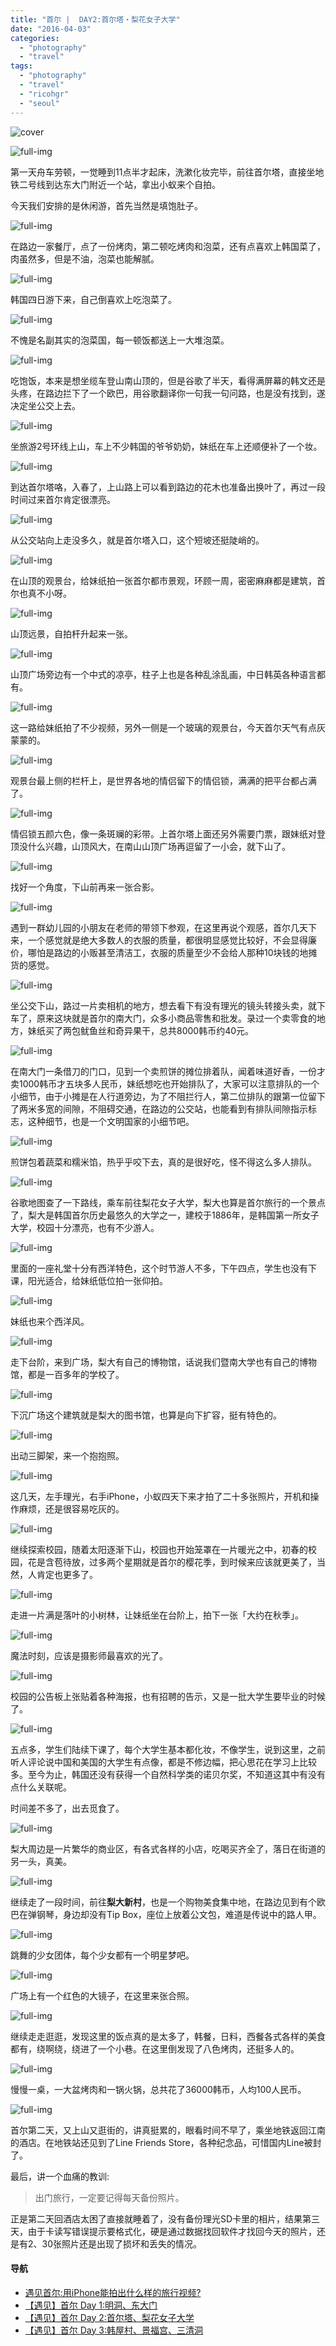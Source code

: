 ```yaml
---
title: "首尔 |  DAY2:首尔塔・梨花女子大学"
date: "2016-04-03"
categories: 
  - "photography"
  - "travel"
tags: 
  - "photography"
  - "travel"
  - "ricohgr"
  - "seoul"
---
```


![cover](https://static.is26.com/blog/2016/04/seoul/day2/k27.JPG)

![full-img](https://static.is26.com/blog/2016/04/seoul/yi/k2.JPG)

第一天舟车劳顿，一觉睡到11点半才起床，洗漱化妆完毕，前往首尔塔，直接坐地铁二号线到达东大门附近一个站，拿出小蚁来个自拍。

今天我们安排的是休闲游，首先当然是填饱肚子。

![full-img](https://static.is26.com/blog/2016/04/seoul/day2/k33.JPG)

在路边一家餐厅，点了一份烤肉，第二顿吃烤肉和泡菜，还有点喜欢上韩国菜了，肉虽然多，但是不油，泡菜也能解腻。

![full-img](https://static.is26.com/blog/2016/04/seoul/day2/k34.JPG)

韩国四日游下来，自己倒喜欢上吃泡菜了。

![full-img](https://static.is26.com/blog/2016/04/seoul/yi/k4.JPG)

不愧是名副其实的泡菜国，每一顿饭都送上一大堆泡菜。

![full-img](https://static.is26.com/blog/2016/04/seoul/day2/k29.JPG)

吃饱饭，本来是想坐缆车登山南山顶的，但是谷歌了半天，看得满屏幕的韩文还是头疼，在路边拦下了一个欧巴，用谷歌翻译你一句我一句问路，也是没有找到，遂决定坐公交上去。

![full-img](https://static.is26.com/blog/2016/04/seoul/day2/k30.JPG)

坐旅游2号环线上山，车上不少韩国的爷爷奶奶，妹纸在车上还顺便补了一个妆。

![full-img](https://static.is26.com/blog/2016/04/seoul/day2/k31.JPG)

到达首尔塔咯，入春了，上山路上可以看到路边的花木也准备出换叶了，再过一段时间过来首尔肯定很漂亮。

![full-img](https://static.is26.com/blog/2016/04/seoul/day2/k28.JPG)

从公交站向上走没多久，就是首尔塔入口，这个短坡还挺陡峭的。

![full-img](https://static.is26.com/blog/2016/04/seoul/day2/k27.JPG)

在山顶的观景台，给妹纸拍一张首尔都市景观，环顾一周，密密麻麻都是建筑，首尔也真不小呀。

![full-img](https://static.is26.com/blog/2016/04/seoul/yi/k3.JPG)

山顶远景，自拍杆升起来一张。

![full-img](https://static.is26.com/blog/2016/04/seoul/day2/k26.JPG)

山顶广场旁边有一个中式的凉亭，柱子上也是各种乱涂乱画，中日韩英各种语言都有。

![full-img](https://static.is26.com/blog/2016/04/seoul/day2/k23.JPG)

这一路给妹纸拍了不少视频，另外一侧是一个玻璃的观景台，今天首尔天气有点灰蒙蒙的。

![full-img](https://static.is26.com/blog/2016/04/seoul/day2/k24.JPG)

观景台最上侧的栏杆上，是世界各地的情侣留下的情侣锁，满满的把平台都占满了。

![full-img](https://static.is26.com/blog/2016/04/seoul/day2/k25.JPG)

情侣锁五颜六色，像一条斑斓的彩带。上首尔塔上面还另外需要门票，跟妹纸对登顶没什么兴趣，山顶风大，在南山山顶广场再逗留了一小会，就下山了。

![full-img](https://static.is26.com/blog/2016/04/seoul/yi/k7.JPG)

找好一个角度，下山前再来一张合影。

![full-img](https://static.is26.com/blog/2016/04/seoul/day2/k22.JPG)

遇到一群幼儿园的小朋友在老师的带领下参观，在这里再说个观感，首尔几天下来，一个感觉就是绝大多数人的衣服的质量，都很明显感觉比较好，不会显得廉价，哪怕是路边的小贩甚至清洁工，衣服的质量至少不会给人那种10块钱的地摊货的感觉。

![full-img](https://static.is26.com/blog/2016/04/seoul/day2/k21.JPG)

坐公交下山，路过一片卖相机的地方，想去看下有没有理光的镜头转接头卖，就下车了，原来这块就是首尔的南大门，众多小商品零售和批发。录过一个卖零食的地方，妹纸买了两包鱿鱼丝和奇异果干，总共8000韩币约40元。

![full-img](https://static.is26.com/blog/2016/04/seoul/day2/k20.JPG)

在南大门一条借刀的门口，见到一个卖煎饼的摊位排着队，闻着味道好香，一份才卖1000韩币才五块多人民币，妹纸想吃也开始排队了，大家可以注意排队的一个小细节，由于小摊是在人行道旁边，为了不阻拦行人，第二位排队的跟第一位留下了两米多宽的间隙，不阻碍交通，在路边的公交站，也能看到有排队间隙指示标志，这种细节，也是一个文明国家的小细节吧。

![full-img](https://static.is26.com/blog/2016/04/seoul/day2/k17.JPG)

煎饼包着蔬菜和糯米馅，热乎乎咬下去，真的是很好吃，怪不得这么多人排队。

![full-img](https://static.is26.com/blog/2016/04/seoul/day2/k3.JPG)

谷歌地图查了一下路线，乘车前往梨花女子大学，梨大也算是首尔旅行的一个景点了，梨大是韩国首尔历史最悠久的大学之一，建校于1886年，是韩国第一所女子大学，校园十分漂亮，也有不少游人。

![full-img](https://static.is26.com/blog/2016/04/seoul/day2/k18.JPG)

里面的一座礼堂十分有西洋特色，这个时节游人不多，下午四点，学生也没有下课，阳光适合，给妹纸低位拍一张仰拍。

![full-img](https://static.is26.com/blog/2016/04/seoul/day2/k19.JPG)

妹纸也来个西洋风。

![full-img](https://static.is26.com/blog/2016/04/seoul/day2/k14.JPG)

走下台阶，来到广场，梨大有自己的博物馆，话说我们暨南大学也有自己的博物馆，都是一百多年的学校了。

![full-img](https://static.is26.com/blog/2016/04/seoul/day2/k36.JPG)

下沉广场这个建筑就是梨大的图书馆，也算是向下扩容，挺有特色的。

![full-img](https://static.is26.com/blog/2016/04/seoul/day2/k15.JPG)

出动三脚架，来一个抱抱照。

![full-img](https://static.is26.com/blog/2016/04/seoul/yi/k6.JPG)

这几天，左手理光，右手iPhone，小蚁四天下来才拍了二十多张照片，开机和操作麻烦，还是很容易吃灰的。

![full-img](https://static.is26.com/blog/2016/04/seoul/day2/k11.JPG)

继续探索校园，随着太阳逐渐下山，校园也开始笼罩在一片暖光之中，初春的校园，花是含苞待放，过多两个星期就是首尔的樱花季，到时候来应该就更美了，当然，人肯定也更多了。

![full-img](https://static.is26.com/blog/2016/04/seoul/day2/k12.JPG)

走进一片满是落叶的小树林，让妹纸坐在台阶上，拍下一张「大约在秋季」。

![full-img](https://static.is26.com/blog/2016/04/seoul/day2/k13.JPG)

魔法时刻，应该是摄影师最喜欢的光了。

![full-img](https://static.is26.com/blog/2016/04/seoul/day2/k9.JPG)

校园的公告板上张贴着各种海报，也有招聘的告示，又是一批大学生要毕业的时候了。

![full-img](https://static.is26.com/blog/2016/04/seoul/day2/k16.JPG)

五点多，学生们陆续下课了，每个大学生基本都化妆，不像学生，说到这里，之前听人评论说中国和美国的大学生有点像，都是不修边幅，把心思花在学习上比较多。至今为止，韩国还没有获得一个自然科学类的诺贝尔奖，不知道这其中有没有点什么关联呢。

时间差不多了，出去觅食了。

![full-img](https://static.is26.com/blog/2016/04/seoul/day2/k8.JPG)

梨大周边是一片繁华的商业区，有各式各样的小店，吃喝买齐全了，落日在街道的另一头，真美。

![full-img](https://static.is26.com/blog/2016/04/seoul/day2/k10.JPG)

继续走了一段时间，前往**梨大新村**，也是一个购物美食集中地，在路边见到有个欧巴在弹钢琴，身边却没有Tip Box，座位上放着公文包，难道是传说中的路人甲。

![full-img](https://static.is26.com/blog/2016/04/seoul/day2/k5.JPG)

跳舞的少女团体，每个少女都有一个明星梦吧。

![full-img](https://static.is26.com/blog/2016/04/seoul/day2/k6.JPG)

广场上有一个红色的大镜子，在这里来张合照。

![full-img](https://static.is26.com/blog/2016/04/seoul/day2/k7.JPG)

继续走走逛逛，发现这里的饭点真的是太多了，韩餐，日料，西餐各式各样的美食都有，绕啊绕，绕进了一个小巷。在这里倒发现了八色烤肉，还挺多人的。

![full-img](https://static.is26.com/blog/2016/04/seoul/day2/k35.JPG)

慢慢一桌，一大盆烤肉和一锅火锅，总共花了36000韩币，人均100人民币。

![full-img](https://static.is26.com/blog/2016/04/seoul/day2/k4.JPG)

首尔第二天，又上山又逛街的，讲真挺累的，眼看时间不早了，乘坐地铁返回江南的酒店。在地铁站还见到了Line Friends Store，各种纪念品，可惜国内Line被封了。

最后，讲一个血痛的教训:

> 出门旅行，一定要记得每天备份照片。

正是第二天回酒店太困了直接就睡着了，没有备份理光SD卡里的相片，结果第三天，由于卡读写错误提示要格式化，硬是通过数据找回软件才找回今天的照片，还是有2、30张照片还是出现了损坏和丢失的情况。

#### 导航

- [遇见首尔:用iPhone能拍出什么样的旅行视频?](https://luolei.org/meet-in-seoul-a-iphone-travel-video/)
- [【遇见】首尔 Day 1:明洞、东大门](https://luolei.org/meet-in-seoul-day-1/)
- [【遇见】首尔 Day 2:首尔塔、梨花女子大学](https://luolei.org/meet-in-seoul-day-2/)
- [【遇见】首尔 Day 3:韩屋村、景福宫、三清洞](https://luolei.org/meet-in-seoul-day-3/)
